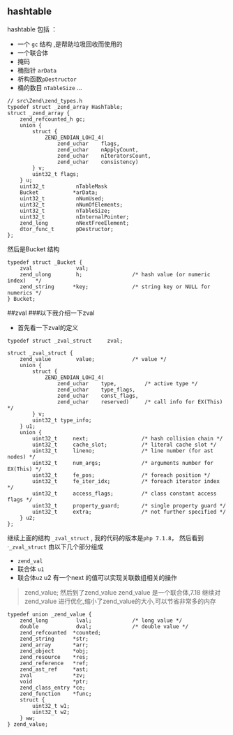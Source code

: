 
## hashtable 
hashtable 包括 ：
- 一个 `gc` 结构 ,是帮助垃圾回收而使用的
- 一个联合体
- 掩码
- 桶指针 `arData`
- 析构函数`pDestructor`
- 桶的数目 `nTableSize`
...
```
// src\Zend\zend_types.h
typedef struct _zend_array HashTable;
struct _zend_array {
	zend_refcounted_h gc;
	union {
		struct {
			ZEND_ENDIAN_LOHI_4(
				zend_uchar    flags,
				zend_uchar    nApplyCount,
				zend_uchar    nIteratorsCount,
				zend_uchar    consistency)
		} v;
		uint32_t flags;
	} u;
	uint32_t          nTableMask
	Bucket           *arData;
	uint32_t          nNumUsed;
	uint32_t          nNumOfElements;
	uint32_t          nTableSize;
	uint32_t          nInternalPointer;
	zend_long         nNextFreeElement;
	dtor_func_t       pDestructor;
};
```
然后是Bucket 结构
```
typedef struct _Bucket {
	zval              val;
	zend_ulong        h;                /* hash value (or numeric index)   */
	zend_string      *key;              /* string key or NULL for numerics */
} Bucket;
```
##zval 
###以下我介绍一下zval
- 首先看一下zval的定义

```
typedef struct _zval_struct     zval;

struct _zval_struct {
	zend_value        value;			/* value */
	union {
		struct {
			ZEND_ENDIAN_LOHI_4(
				zend_uchar    type,			/* active type */
				zend_uchar    type_flags,
				zend_uchar    const_flags,
				zend_uchar    reserved)	    /* call info for EX(This) */
		} v;
		uint32_t type_info;
	} u1;
	union {
		uint32_t     next;                 /* hash collision chain */
		uint32_t     cache_slot;           /* literal cache slot */
		uint32_t     lineno;               /* line number (for ast nodes) */
		uint32_t     num_args;             /* arguments number for EX(This) */
		uint32_t     fe_pos;               /* foreach position */
		uint32_t     fe_iter_idx;          /* foreach iterator index */
		uint32_t     access_flags;         /* class constant access flags */
		uint32_t     property_guard;       /* single property guard */
		uint32_t     extra;                /* not further specified */
	} u2;
};
```
继续上面的结构 `_zval_struct` , 我的代码的版本是`php 7.1.8`， 然后看到  ·`_zval_struct` 由以下几个部分组成
-  `zend_val `
- 联合体 `u1`
- 联合体`u2`
u2 有一个next  的值可以实现关联数组相关的操作

>zend_value; 然后到了zend_value
> zend_value  是一个联合体,7.18 继续对zend_value 进行优化,缩小了zend_value的大小,可以节省非常多的内存
```
typedef union _zend_value {
	zend_long         lval;				/* long value */
	double            dval;				/* double value */
	zend_refcounted  *counted;
	zend_string      *str;
	zend_array       *arr;
	zend_object      *obj;
	zend_resource    *res;
	zend_reference   *ref;
	zend_ast_ref     *ast;
	zval             *zv;
	void             *ptr;
	zend_class_entry *ce;
	zend_function    *func;
	struct {
		uint32_t w1;
		uint32_t w2;
	} ww;
} zend_value;
```
